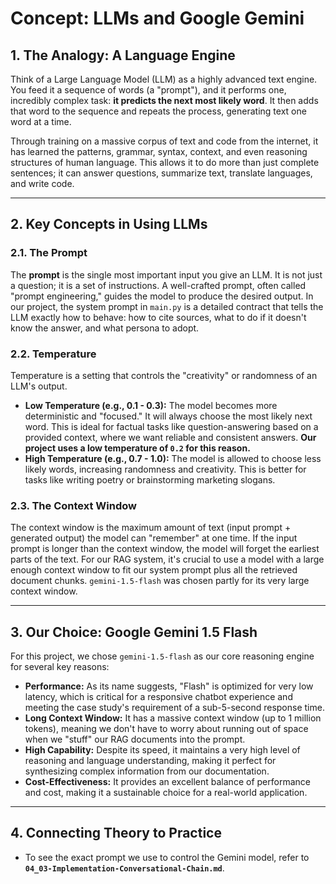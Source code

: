 # Concept: LLMs and Google Gemini

## 1. The Analogy: A Language Engine
Think of a Large Language Model (LLM) as a highly advanced text engine. You feed it a sequence of words (a "prompt"), and it performs one, incredibly complex task: **it predicts the next most likely word**. It then adds that word to the sequence and repeats the process, generating text one word at a time.

Through training on a massive corpus of text and code from the internet, it has learned the patterns, grammar, syntax, context, and even reasoning structures of human language. This allows it to do more than just complete sentences; it can answer questions, summarize text, translate languages, and write code.

---

## 2. Key Concepts in Using LLMs

### 2.1. The Prompt
The **prompt** is the single most important input you give an LLM. It is not just a question; it is a set of instructions. A well-crafted prompt, often called "prompt engineering," guides the model to produce the desired output. In our project, the system prompt in `main.py` is a detailed contract that tells the LLM exactly how to behave: how to cite sources, what to do if it doesn't know the answer, and what persona to adopt.

### 2.2. Temperature
Temperature is a setting that controls the "creativity" or randomness of an LLM's output.
*   **Low Temperature (e.g., 0.1 - 0.3):** The model becomes more deterministic and "focused." It will always choose the most likely next word. This is ideal for factual tasks like question-answering based on a provided context, where we want reliable and consistent answers. **Our project uses a low temperature of `0.2` for this reason.**
*   **High Temperature (e.g., 0.7 - 1.0):** The model is allowed to choose less likely words, increasing randomness and creativity. This is better for tasks like writing poetry or brainstorming marketing slogans.

### 2.3. The Context Window
The context window is the maximum amount of text (input prompt + generated output) the model can "remember" at one time. If the input prompt is longer than the context window, the model will forget the earliest parts of the text. For our RAG system, it's crucial to use a model with a large enough context window to fit our system prompt plus all the retrieved document chunks. `gemini-1.5-flash` was chosen partly for its very large context window.

---

## 3. Our Choice: Google Gemini 1.5 Flash
For this project, we chose `gemini-1.5-flash` as our core reasoning engine for several key reasons:

*   **Performance:** As its name suggests, "Flash" is optimized for very low latency, which is critical for a responsive chatbot experience and meeting the case study's requirement of a sub-5-second response time.
*   **Long Context Window:** It has a massive context window (up to 1 million tokens), meaning we don't have to worry about running out of space when we "stuff" our RAG documents into the prompt.
*   **High Capability:** Despite its speed, it maintains a very high level of reasoning and language understanding, making it perfect for synthesizing complex information from our documentation.
*   **Cost-Effectiveness:** It provides an excellent balance of performance and cost, making it a sustainable choice for a real-world application.

---

## 4. Connecting Theory to Practice
*   To see the exact prompt we use to control the Gemini model, refer to **`04_03-Implementation-Conversational-Chain.md`**.